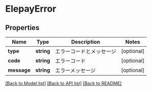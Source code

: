 # ElepayError

## Properties
Name | Type | Description | Notes
------------ | ------------- | ------------- | -------------
**type** | **string** | エラーコードとメッセージ | [optional] 
**code** | **string** | エラーコード | [optional] 
**message** | **string** | エラーメッセージ | [optional] 

[[Back to Model list]](../README.md#documentation-for-models) [[Back to API list]](../README.md#documentation-for-api-endpoints) [[Back to README]](../README.md)


